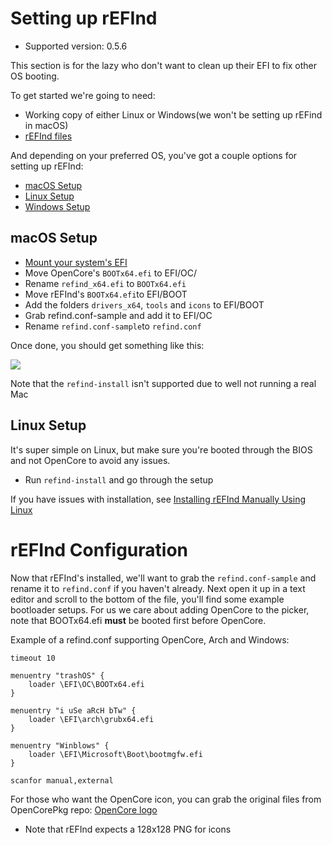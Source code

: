 # Setting up rEFInd

* Supported version: 0.5.6

This section is for the lazy who don't want to clean up their EFI to fix other OS booting.

To get started we're going to need:

* Working copy of either Linux or Windows(we won't be setting up rEFind in macOS)
* [rEFInd files](http://sourceforge.net/projects/refind/files/0.12.0/refind-bin-0.12.0.zip/download)


And depending on your preferred OS, you've got a couple options for setting up rEFInd:

* [macOS Setup](/extras/refind.md#macos-setup)
* [Linux Setup](/extras/refind.md#linux-setup)
* [Windows Setup](https://www.youtube.com/watch?v=dQw4w9WgXcQ)

## macOS Setup

* [Mount your system's EFI](https://github.com/corpnewt/MountEFI)
* Move OpenCore's `BOOTx64.efi` to EFI/OC/
* Rename `refind_x64.efi` to `BOOTx64.efi`
* Move rEFInd's `BOOTx64.efi`to EFI/BOOT
* Add the folders `drivers_x64`, `tools` and `icons` to EFI/BOOT
* Grab refind.conf-sample and add it to EFI/OC
* Rename `refind.conf-sample`to `refind.conf`

Once done, you should get something like this:

![](https://cdn.discordapp.com/attachments/683011276938543134/694945991064813588/Screen_Shot_2020-04-01_at_10.24.52_AM.png)

Note that the `refind-install` isn't supported due to well not running a real Mac

## Linux Setup

It's super simple on Linux, but make sure you're booted through the BIOS and not OpenCore to avoid any issues. 

* Run `refind-install` and go through the setup

If you have issues with installation, see [Installing rEFInd Manually Using Linux](https://www.rodsbooks.com/refind/installing.html#manual)

# rEFInd Configuration

Now that rEFInd's installed, we'll want to grab the `refind.conf-sample` and rename it to `refind.conf` if you haven't already. Next open it up in a text editor and scroll to the bottom of the file, you'll find some example bootloader setups. For us we care about adding OpenCore to the picker, note that BOOTx64.efi **must** be booted first before OpenCore.

Example of a refind.conf supporting OpenCore, Arch and Windows:


```text
timeout 10

menuentry "trashOS" {
    loader \EFI\OC\BOOTx64.efi
}

menuentry "i uSe aRcH bTw" {
    loader \EFI\arch\grubx64.efi
}

menuentry "Winblows" {
    loader \EFI\Microsoft\Boot\bootmgfw.efi
}

scanfor manual,external
```

For those who want the OpenCore icon, you can grab the original files from OpenCorePkg repo: [OpenCore logo](https://github.com/acidanthera/OpenCorePkg/tree/master/Docs/Logos)

* Note that rEFInd expects a 128x128 PNG for icons

